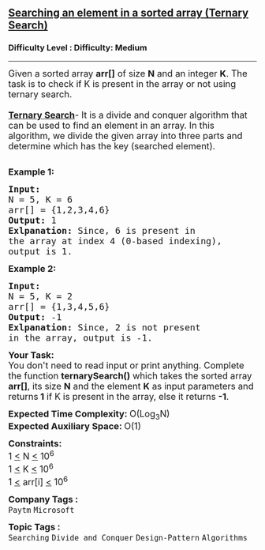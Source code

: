 <h2><a href="https://www.geeksforgeeks.org/problems/searching-an-element-in-a-sorted-array-ternary-search--141631/1">Searching an element in a sorted array (Ternary Search)</a></h2><h3>Difficulty Level : Difficulty: Medium</h3><hr><div class="problems_problem_content__Xm_eO"><p><span style="font-size: 18px;">Given a sorted array <strong>arr[]</strong> of size <strong>N</strong> and an integer <strong>K</strong>. The task is to check if K&nbsp;is present in the array or not using ternary search.<br><br><a href="http://www.geeksforgeeks.org/ternary-search/"><strong>Ternary Search</strong></a>- It is a divide and conquer algorithm that can be used to find an element in an array. In this algorithm, we divide the given array into three parts and determine which has the key (searched element).</span></p>
<p><br><span style="font-size: 18px;"><strong>Example 1:</strong></span></p>
<pre><span style="font-size: 18px;"><strong>Input:
</strong>N = 5, K = 6
arr[] = {1,2,3,4,6}
<strong>Output: </strong>1<strong>
Exlpanation: </strong>Since, 6 is present in 
the array at index 4 (0-based indexing),
output is 1.</span>
</pre>
<p><span style="font-size: 18px;"><strong>Example 2:</strong></span></p>
<pre><span style="font-size: 18px;"><strong>Input:
</strong>N = 5, K = 2
arr[] = {1,3,4,5,6}
<strong>Output: </strong>-1<strong>
Exlpanation: </strong>Since, 2 is not present 
in the array, output is -1.</span>
</pre>
<p><span style="font-size: 18px;"><strong>Your Task:</strong><br>You don't need to read input or print anything. Complete the function <strong>ternarySearch()</strong> which takes the sorted array <strong>arr[]</strong>, its size <strong>N</strong> and the element <strong>K</strong> as input parameters&nbsp;and returns<strong> 1</strong> if K&nbsp;is present in the array, else it returns <strong>-1</strong>.&nbsp;</span></p>
<p><span style="font-size: 18px;"><strong>Expected Time Complexity:&nbsp;</strong>O(Log<sub>3</sub>N)<br><strong>Expected Auxiliary Space:&nbsp;</strong>O(1)</span></p>
<p><span style="font-size: 18px;"><strong>Constraints:</strong><br>1 <u>&lt;</u>&nbsp;N <u>&lt;</u>&nbsp;10<sup>6</sup><br>1 <u>&lt;</u>&nbsp;K <u>&lt;</u>&nbsp;10<sup>6</sup><br>1 <u>&lt;</u>&nbsp;arr[i] <u>&lt;</u>&nbsp;10<sup>6</sup></span></p></div><p><span style=font-size:18px><strong>Company Tags : </strong><br><code>Paytm</code>&nbsp;<code>Microsoft</code>&nbsp;<br><p><span style=font-size:18px><strong>Topic Tags : </strong><br><code>Searching</code>&nbsp;<code>Divide and Conquer</code>&nbsp;<code>Design-Pattern</code>&nbsp;<code>Algorithms</code>&nbsp;